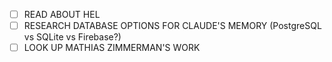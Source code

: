 - [ ] READ ABOUT HEL
- [ ] RESEARCH DATABASE OPTIONS FOR CLAUDE'S MEMORY (PostgreSQL vs SQLite vs Firebase?)
- [ ] LOOK UP MATHIAS ZIMMERMAN'S WORK